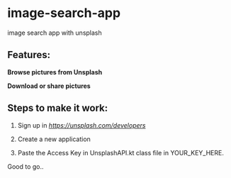 # image-search-app
image search app with unsplash

## Features:

**Browse pictures from Unsplash**

**Download or share pictures**



## Steps to make it work: 

1. Sign up in *https://unsplash.com/developers*

2. Create a new application

3. Paste the Access Key in UnsplashAPI.kt class file in YOUR_KEY_HERE.

Good to go..

